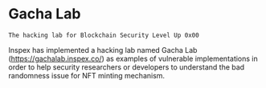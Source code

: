 # Gacha Lab
`The hacking lab for Blockchain Security Level Up 0x00`

Inspex has implemented a hacking lab named Gacha Lab (https://gachalab.inspex.co/) as examples of vulnerable implementations in order to help security researchers or developers to understand the bad randomness issue for NFT minting mechanism.



